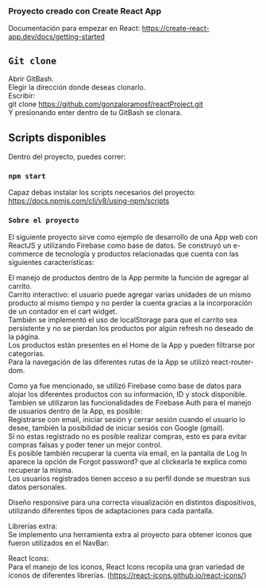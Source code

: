 ### Proyecto creado con Create React App
Documentación para empezar en React:
https://create-react-app.dev/docs/getting-started

## `Git clone`
Abrir GitBash.  
Elegir la dirección donde deseas clonarlo.  
Escribir:  
git clone https://github.com/gonzaloramosf/reactProject.git  
Y presionando enter dentro de tu GitBash se clonara.

## Scripts disponibles
Dentro del proyecto, puedes correr:  
### `npm start`

Capaz debas instalar los scripts necesarios del proyecto:
https://docs.npmjs.com/cli/v8/using-npm/scripts

### `Sobre el proyecto`

El siguiente proyecto sirve como ejemplo de desarrollo de una App web con ReactJS y utilizando Firebase como base de datos. Se construyó un e-commerce de tecnología y productos relacionadas que cuenta con las siguientes características:

El manejo de productos dentro de la App permite la función de agregar al carrito.  
Carrito interactivo: el usuario puede agregar varias unidades de un mismo producto al mismo tiempo y no perder la cuenta gracias a la incorporación de un contador en el cart widget.  
También se implementó el uso de localStorage para que el carrito sea persistente y no se pierdan los productos por algún refresh no deseado de la página.  
Los productos están presentes en el Home de la App y pueden filtrarse por categorías.  
Para la navegación de las diferentes rutas de la App se utilizó react-router-dom.  

Como ya fue mencionado, se utilizó Firebase como base de datos para alojar los diferentes productos con su información, ID y stock disponible. Tambien se utilizaron las funcionalidades de 
Firebase Auth para el manejo de usuarios dentro de la App, es posible:  
Registrarse con email, iniciar sesión y cerrar sesión cuando el usuario lo desee, también la posibilidad de iniciar sesiós con Google (gmail).  
Si no estas registrado no es posible realizar compras, esto es para evitar compras falsas y poder tener un mejor control.  
Es posible también recuperar la cuenta vía email, en la pantalla de Log In aparece la opción de Forgot password? que al clickearla te explica como recuperar la misma.  
Los usuarios registrados tienen acceso a su perfil donde se muestran sus datos personales.  

Diseño responsive para una correcta visualización en distintos dispositivos, utilizando diferentes tipos de adaptaciones para cada pantalla.

Librerías extra:  
Se implemento una herramienta extra al proyecto para obtener iconos que fueron utilizados en el NavBar:

React Icons:  
Para el manejo de los iconos, React Icons recopila una gran variedad de iconos de diferentes librerías. (https://react-icons.github.io/react-icons/)
